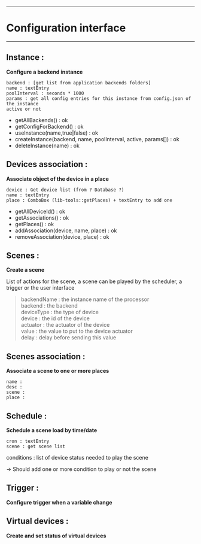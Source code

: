 ***

Configuration interface
=======================

***

Instance :
---------

**Configure a backend instance**

	backend : [get list from application backends folders]  
	name : textEntry  
	poolInterval : seconds * 1000  
	params : get all config entries for this instance from config.json of the instance  
	active or not  

- getAllBackends() : ok
- getConfigForBackend() : ok
- useInstance(name,true|false) : ok
- createInstance(backend, name, poolInterval, active, params[]) : ok
- deleteInstance(name) : ok
  
  
Devices association :  
---------------------  
  
**Associate object of the device in a place**  
  
	device : Get device list (from ? Database ?)  
	name : textEntry  
	place : ComboBox (lib-tools::getPlaces) + textEntry to add one  

- getAllDeviceId() : ok
- getAssociations() : ok
- getPlaces() : ok
- addAssociation(device, name, place) : ok
- removeAssociation(device, place) : ok

  
Scenes :  
--------  
  
**Create a scene**  
  
  List of actions for the scene, a scene can be played by the scheduler, a trigger or the user interface
  
>   backendName : the instance name of the processor  
>   backend : the backend  
>   deviceType : the type of device  
>   device : the id of the device  
>   actuator : the actuator of the device  
>   value : the value to put to the device actuator  
>   delay : delay before sending this value  
  
Scenes association :  
--------------------  
  
**Associate a scene to one or more places**  
  
	name :  
	desc :  
	scene :  
	place :  
  
Schedule :  
----------  
  
**Schedule a scene load by time/date**  
  
	cron : textEntry  
	scene : get scene list  
  conditions : list of device status needed to play the scene
  
-> Should add one or more condition to play or not the scene  
  
Trigger :  
---------  
  
**Configure trigger when a variable change**

Virtual devices :
-----------------

**Create and set status of virtual devices**


